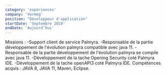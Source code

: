 ```yaml
---
category: 'expériences'
company: 'Vermeg'
position: "Développeur d'application"
startDate: 'Septembre 2019'
endDate: 'Aujourd’hui'
---
```


Missions : -Support client de service Palmyra.
           -Responsable de la partie développement de l'évolution palmyra compatible avec java 11.
           -Responsable de la partie développement de l'évolution palmyra se compile avec java 11.
           -Développement de la tache Opening Security coté Palmyra IDE.
           -Développement de la tache openAPI3 coté Palmyra IDE.
Compétences acquis : JAVA 8, JAVA 11, Maven, Eclipse.
